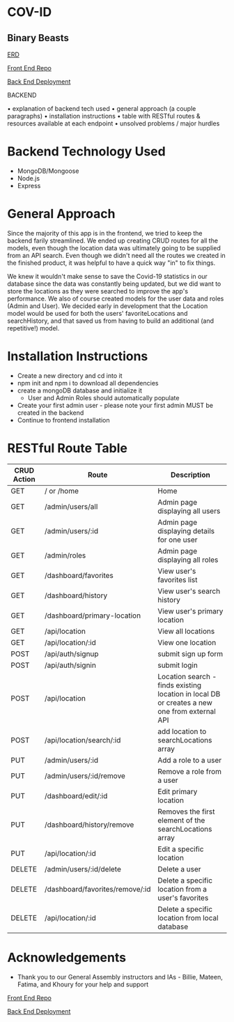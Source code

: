 # COV-ID
## Binary Beasts

[ERD](https://lucid.app/lucidchart/invitations/accept/6b16b9ed-aa9e-46ed-a7b1-5bc2c02922f5)

[Front End Repo](https://github.com/SFX818/team-6-frontend)

[Back End Deployment](https://cov-id-backend.herokuapp.com/)

BACKEND

• explanation of backend tech used
• general approach (a couple paragraphs)
• installation instructions
• table with RESTful routes & resources available at each endpoint
• unsolved problems / major hurdles

# Backend Technology Used
- MongoDB/Mongoose
- Node.js
- Express

# General Approach
Since the majority of this app is in the frontend, we tried to keep the backend farily streamlined. We ended up creating CRUD routes for all the models, even though the location data was ultimately going to be supplied from an API search. Even though we didn't need all the routes we created in the finished product, it was helpful to have a quick way "in" to fix things.

We knew it wouldn't make sense to save the Covid-19 statistics in our database since the data was constantly being updated, but we did want to store the locations as they were searched to improve the app's performance. We also of course created models for the user data and roles (Admin and User). We decided early in development that the Location model would be used for both the users' favoriteLocations and searchHistory, and that saved us from having to build an additional (and repetitive!) model.


# Installation Instructions
- Create a new directory and cd into it
- npm init and npm i to download all dependencies
- create a mongoDB database and initialize it
    - User and Admin Roles should automatically populate
- Create your first admin user - please note your first admin MUST be created in the backend
- Continue to frontend installation

# RESTful Route Table

CRUD Action | Route | Description
----- | ----- | -----
GET | / or /home | Home
GET | /admin/users/all | Admin page displaying all users
GET | /admin/users/:id | Admin page displaying details for one user
GET | /admin/roles | Admin page displaying all roles
GET | /dashboard/favorites | View user's favorites list
GET | /dashboard/history | View user's search history
GET | /dashboard/primary-location | View user's primary location
GET | /api/location | View all locations
GET | /api/location/:id | View one location
POST | /api/auth/signup | submit sign up form
POST | /api/auth/signin | submit login
POST | /api/location | Location search - finds existing location in local DB or creates a new one from external API
POST | /api/location/search/:id | add location to searchLocations array
PUT | /admin/users/:id | Add a role to a user
PUT | /admin/users/:id/remove | Remove a role from a user
PUT | /dashboard/edit/:id | Edit primary location
PUT | /dashboard/history/remove | Removes the first element of the searchLocations array
PUT | /api/location/:id | Edit a specific location
DELETE | /admin/users/:id/delete | Delete a user
DELETE | /dashboard/favorites/remove/:id | Delete a specific location from a user's favorites
DELETE | /api/location/:id | Delete a specific location from local database

# Acknowledgements
- Thank you to our General Assembly instructors and IAs - Billie, Mateen, Fatima, and Khoury for your help and support

[Front End Repo](https://github.com/SFX818/team-6-frontend)

[Back End Deployment](https://cov-id-backend.herokuapp.com/)
